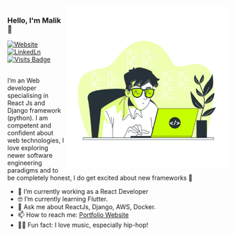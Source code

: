 ﻿<img align="right" src="https://github.com/MalikBagwala/MalikBagwala/blob/master/hero.jpg" alt="Illustration of Dev Malik at work" width=370px height=auto/>

### Hello, I'm Malik 👋

[![Website](https://img.shields.io/badge/malikbagwala.dev-UP-green?logo=link&style=for-the-badge)](https://malikbagwala.dev)
[![LinkedLn](https://img.shields.io/badge/linkedin-%230077B5.svg?&style=for-the-badge&logo=linkedin&logoColor=white)](https://www.linkedin.com/in/malik-bagwala-b989b5185/)
[![Visits Badge](https://badges.pufler.dev/visits/MalikBagwala/MalikBagwala?style=for-the-badge)](https://github.com/MalikBagwala/MalikBagwala)
<br><br>

I’m an Web developer specialising in React Js and Django framework (python). I am competent and confident about web technologies, I love exploring newer software engineering paradigms and to be completely honest, I do get excited about new frameworks 🤣

- 📱 I’m currently working as a React Developer
- 🤓 I’m currently learning Flutter.
- 💬 Ask me about ReactJs, Django, AWS, Docker.
- 📫 How to reach me: [Portfolio Website](https://malikbagwala.dev/)
- 🧑‍🎤 Fun fact: I love music, especially hip-hop!
